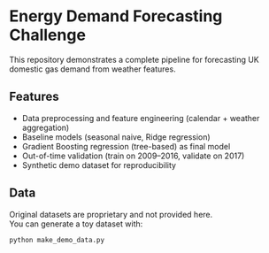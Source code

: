 
# Energy Demand Forecasting Challenge

This repository demonstrates a complete pipeline for forecasting UK domestic gas demand from weather features.

## Features
- Data preprocessing and feature engineering (calendar + weather aggregation)
- Baseline models (seasonal naive, Ridge regression)
- Gradient Boosting regression (tree-based) as final model
- Out-of-time validation (train on 2009–2016, validate on 2017)
- Synthetic demo dataset for reproducibility

## Data
Original datasets are proprietary and not provided here.  
You can generate a toy dataset with:
```bash
python make_demo_data.py
